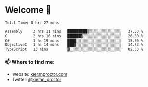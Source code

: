 # Welcome 🦘

<!--START_SECTION:waka-->

```txt
Total Time: 8 hrs 27 mins

Assembly     3 hrs 11 mins   █████████▒░░░░░░░░░░░░░░░   37.63 %
C            2 hrs 16 mins   ██████▓░░░░░░░░░░░░░░░░░░   26.80 %
C#           1 hr 19 mins    ████░░░░░░░░░░░░░░░░░░░░░   15.60 %
ObjectiveC   1 hr 14 mins    ███▓░░░░░░░░░░░░░░░░░░░░░   14.73 %
TypeScript   13 mins         ▓░░░░░░░░░░░░░░░░░░░░░░░░   02.63 %
```

<!--END_SECTION:waka-->

### 📫 Where to find me:

-   Website: [kieranproctor.com](https://kieranproctor.com/)
-   Twitter: [@kieran_proctor](https://twitter.com/kieran_proctor)
